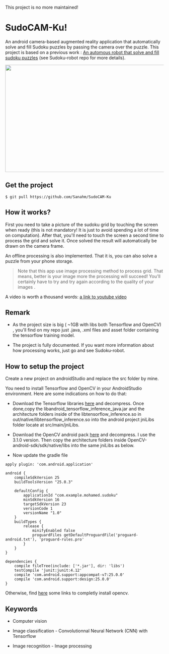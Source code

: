 This project is no more maintained!

# SudoCAM-Ku!
An android camera-based augmented reality application that automatically solve and fill Sudoku puzzles by passing the camera over the puzzle. This project is based on a previous work : [An automous robot that solve and fill sudoku puzzles](https://github.com/Sanahm/Sudoku-robot) (see Sudoku-robot repo for more details).

<p align="center">
<img src="https://github.com/Sanahm/SudoCAM-Ku/blob/master/sudoku.png" width="512" height="340"/>
</p>

## Get the project

    $ git pull https://github.com/Sanahm/SudoCAM-Ku 

## How it works?

First you need to take a picture of the sudoku grid by touching the screen when ready (this is not mandatory! It is just to avoid spending a lot of time on computation). After that, you'll need to touch the screen a second time to process the grid and solve it. Once solved the result will automatically be drawn on the camera frame.

An offline processing is also implemented. That it is, you can also solve a puzzle from your phone storage.

> Note that this app use image processing method to process grid. That means, better is your image more the processing will succeed! You'll certainly have to try and try again according to the quality of your images .

A video is worth a thousand words: [a link to youtube video](https://youtu.be/cELDY2QAqSk)

## Remark

- As the project size is big ( ~1GB with libs both Tensorflow and OpenCV) , you'll find on my repo just .java, .xml files and asset folder containing the tensorflow training model.

- The project is fully documented. If you want more information about how processing works, just go and see Sudoku-robot.

## How to setup the project

Create a new project on androidStudio and replace the src folder by mine.

You need to install Tensorflow and OpenCV in your AndroidStudio environment.
Here are some indications on how to do that:
- Download the Tensorflow libraries [here](https://ci.tensorflow.org/view/Nightly/job/nightly-android/293/) and decompress. Once done,copy the libandroid_tensorflow_inference_java.jar and the architecture folders inside of the libtensorflow_inference.so in out/native/libtensorflow_inference.so into the android project jniLibs folder locate at src/main/jniLibs.

- Download the OpenCV android pack [here](https://opencv.org/releases.html) and decompress. I use the 3.1.0 version. Then copy the architecture folders inside OpenCV-android-sdk/sdk/native/libs into the same jniLibs as below.

- Now update the gradle file

```
apply plugin: 'com.android.application'

android {
    compileSdkVersion 25
    buildToolsVersion "25.0.3"

    defaultConfig {
        applicationId "com.example.mohamed.sudoku"
        minSdkVersion 16
        targetSdkVersion 23
        versionCode 1
        versionName "1.0"
    }
    buildTypes {
        release {
            minifyEnabled false
            proguardFiles getDefaultProguardFile('proguard-android.txt'), 'proguard-rules.pro'
        }
    }
}

dependencies {
    compile fileTree(include: ['*.jar'], dir: 'libs')
    testCompile 'junit:junit:4.12'
    compile 'com.android.support:appcompat-v7:25.0.0'
    compile 'com.android.support:design:25.0.0'
}
```
 Otherwise, find [here](https://stackoverflow.com/questions/27406303/opencv-in-android-studio) some links to completly install opencv.
## Keywords
- Computer vision

- Image classification - Convolutionnal Neural Network (CNN) with Tensorflow

- Image recognition - Image processing
